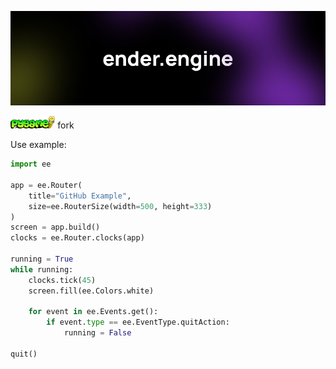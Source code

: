 ![ender.engine](static/banner.png)


<a href="https://github.com/pygame/pygame/"><img src="https://raw.githubusercontent.com/pygame/pygame/main/docs/reST/_static/pygame_logo.svg" height=20></a> fork

Use example:
```py
import ee

app = ee.Router(
    title="GitHub Example",
    size=ee.RouterSize(width=500, height=333)
)
screen = app.build()
clocks = ee.Router.clocks(app)

running = True
while running:
    clocks.tick(45)
    screen.fill(ee.Colors.white)

    for event in ee.Events.get():
        if event.type == ee.EventType.quitAction:
            running = False

quit()
```

